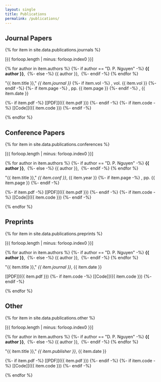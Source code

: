 ```yaml
---
layout: single
title: Publications
permalink: /publications/
---
```


## Journal Papers

{% for item in site.data.publications.journals %}

\[{{ forloop.length | minus: forloop.index0 }}\]
<!-- Author, bold D. P. Nguyen -->
{% for author in item.authors %}
  {%- if author == "D. P. Nguyen" -%}
  **{{ author }}**,&nbsp;
  {%- else -%}
  {{ author }},&nbsp;
  {%- endif -%}
{% endfor %}
<!-- Title and journal name -->
"{{ item.title }}," *{{ item.journal }}*
{%- if item.vol -%}
, vol. {{ item.vol }}
{%- endif -%}
{%- if item.page -%}
, pp. {{ item.page }}
{%- endif -%}
, {{ item.date }}
<!-- Links -->
{%- if item.pdf -%}
[[PDF]]({{ item.pdf }}) 
{%- endif -%}
{%- if item.code -%}
[[Code]]({{ item.code }})
{%- endif -%}

{% endfor %}
<br>


## Conference Papers

{% for item in site.data.publications.conferences %}

\[{{ forloop.length | minus: forloop.index0 }}\]
<!-- Author, bold D. P. Nguyen -->
{% for author in item.authors %}
  {%- if author == "D. P. Nguyen" -%}
  **{{ author }}**,&nbsp;
  {%- else -%}
  {{ author }},&nbsp;
  {%- endif -%}
{% endfor %}
<!-- Title, journal name and year -->
"{{ item.title }}," *{{ item.conf }}*, {{ item.year }}
{%- if item.page -%}
, pp. {{ item.page }}
{%- endif -%}
<!-- Links -->
{%- if item.pdf -%}
[[PDF]]({{ item.pdf }}) 
{%- endif -%}
{%- if item.code -%}
[[Code]]({{ item.code }})
{%- endif -%}

{% endfor %}
<br>


## Preprints

{% for item in site.data.publications.preprints %}

\[{{ forloop.length | minus: forloop.index0 }}\]
<!-- Author, bold D. P. Nguyen -->
{% for author in item.authors %}
  {%- if author == "D. P. Nguyen" -%}
  **{{ author }}**,&nbsp;
  {%- else -%}
  {{ author }},&nbsp;
  {%- endif -%}
{% endfor %}
<!-- Title, journal name and date -->
"{{ item.title }}," *{{ item.journal }}*, {{ item.date }}
<!-- Links -->
[[PDF]]({{ item.pdf }}) 
{%- if item.code -%}
[[Code]]({{ item.code }})
{%- endif -%}

{% endfor %}
<br>


## Other

{% for item in site.data.publications.other %}

\[{{ forloop.length | minus: forloop.index0 }}\]
<!-- Author, bold D. P. Nguyen -->
{% for author in item.authors %}
  {%- if author == "D. P. Nguyen" -%}
  **{{ author }}**,&nbsp;
  {%- else -%}
  {{ author }},&nbsp;
  {%- endif -%}
{% endfor %}
<!-- Title and journal name -->
"{{ item.title }}," *{{ item.publisher }}*, {{ item.date }}
<!-- Links -->
{%- if item.pdf -%}
[[PDF]]({{ item.pdf }}) 
{%- endif -%}
{%- if item.code -%}
[[Code]]({{ item.code }})
{%- endif -%}

{% endfor %}